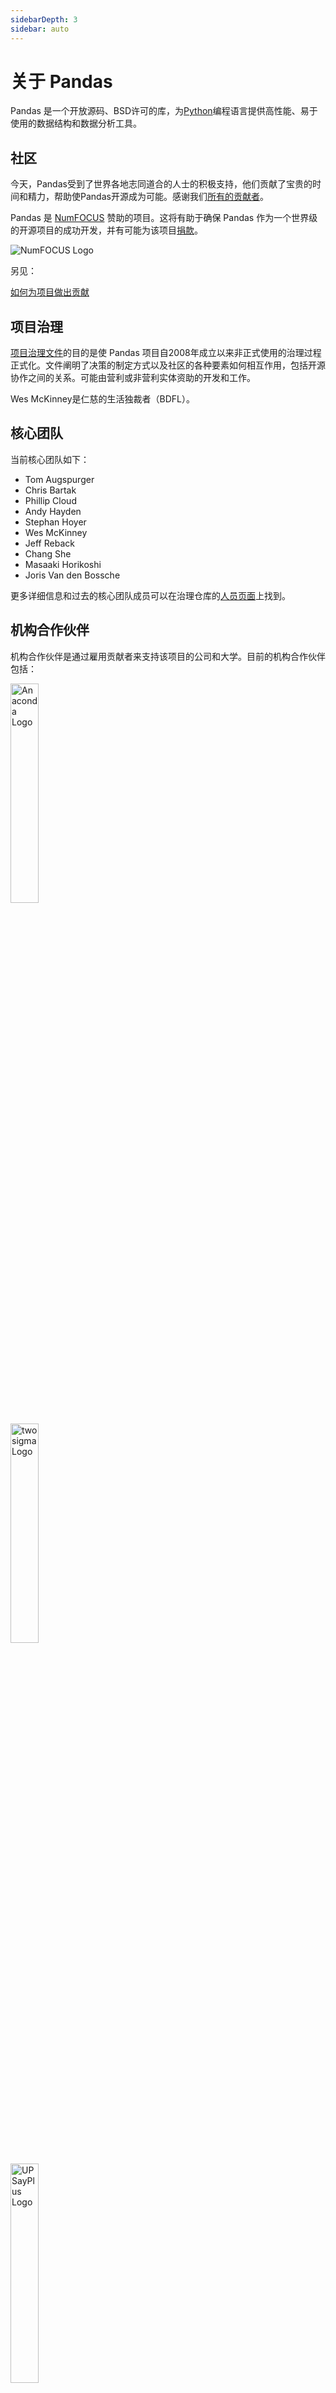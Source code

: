```yaml
---
sidebarDepth: 3
sidebar: auto
---
```


# 关于 Pandas

Pandas 是一个开放源码、BSD许可的库，为[Python](http://www.python.org/)编程语言提供高性能、易于使用的数据结构和数据分析工具。

## 社区 

今天，Pandas受到了世界各地志同道合的人士的积极支持，他们贡献了宝贵的时间和精力，帮助使Pandas开源成为可能。感谢我们[所有的贡献者](https://github.com/pydata/pandas/contributors)。

Pandas 是 [NumFOCUS](http://www.numfocus.org/open-source-projects.html) 赞助的项目。这将有助于确保 Pandas 作为一个世界级的开源项目的成功开发，并有可能为该项目[捐款](https://pandas.pydata.org/donate.html)。

![NumFOCUS Logo](/static/images/SponsoredProjectStamp_300px.png)

另见：

[如何为项目做出贡献](http://Pandas.pydata.org/Pandas-docs/stable/contributing.html)

## 项目治理

[项目治理文件](https://github.com/pandas-dev/pandas-governance)的目的是使 Pandas 项目自2008年成立以来非正式使用的治理过程正式化。文件阐明了决策的制定方式以及社区的各种要素如何相互作用，包括开源协作之间的关系。可能由营利或非营利实体资助的开发和工作。

Wes McKinney是仁慈的生活独裁者（BDFL）。

## 核心团队

当前核心团队如下：

- Tom Augspurger
- Chris Bartak
- Phillip Cloud
- Andy Hayden
- Stephan Hoyer
- Wes McKinney
- Jeff Reback
- Chang She
- Masaaki Horikoshi
- Joris Van den Bossche

更多详细信息和过去的核心团队成员可以在治理仓库的[人员页面](https://github.com/pandas-dev/pandas-governance/blob/master/people.md)上找到。

## 机构合作伙伴

机构合作伙伴是通过雇用贡献者来支持该项目的公司和大学。目前的机构合作伙伴包括：

<img src="/static/images/Anaconda_horizontal_RGB.png" alt="Anaconda Logo" width="30%"> <br />

<img src="/static/images/twosigma-logo.png" alt="twosigma Logo" width="30%"> <br />

<img src="/static/images/logoUPSayPlusCDS_990.png" alt="UPSayPlus Logo" width="30%">
